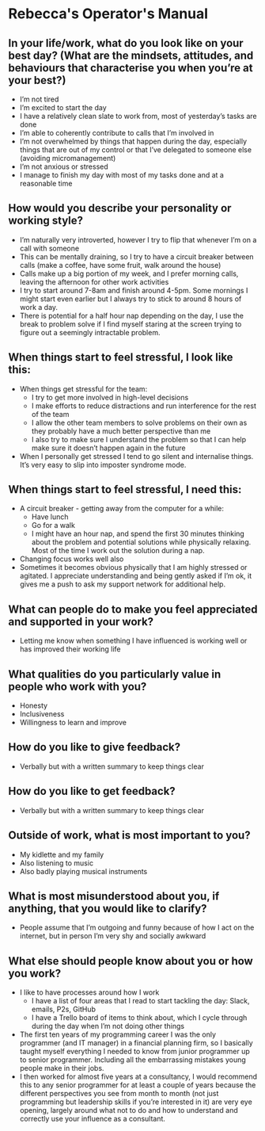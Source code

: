 # Rebecca's Operator's Manual


## In your life/work, what do you look like on your best day? (What are the mindsets, attitudes, and behaviours that characterise you when you’re at your best?)
- I’m not tired
- I’m excited to start the day
- I have a relatively clean slate to work from, most of yesterday’s tasks are done
- I’m able to coherently contribute to calls that I’m involved in
- I’m not overwhelmed by things that happen during the day, especially things that are out of my control or that I’ve delegated to someone else (avoiding micromanagement)
- I’m not anxious or stressed
- I manage to finish my day with most of my tasks done and at a reasonable time

## How would you describe your personality or working style?
- I’m naturally very introverted, however I try to flip that whenever I’m on a call with someone
- This can be mentally draining, so I try to have a circuit breaker between calls (make a coffee, have some fruit, walk around the house)
- Calls make up a big portion of my week, and I prefer morning calls, leaving the afternoon for other work activities
- I try to start around 7-8am and finish around 4-5pm. Some mornings I might start even earlier but I always try to stick to around 8 hours of work a day.
- There is potential for a half hour nap depending on the day, I use the break to problem solve if I find myself staring at the screen trying to figure out a seemingly intractable problem.

## When things start to feel stressful, I look like this:
- When things get stressful for the team:
  - I try to get more involved in high-level decisions
  - I make efforts to reduce distractions and run interference for the rest of the team
  - I allow the other team members to solve problems on their own as they probably have a much better perspective than me
  - I also try to make sure I understand the problem so that I can help make sure it doesn’t  happen again in the future
- When I personally get stressed I tend to go silent and internalise things. It’s very easy to slip into imposter syndrome mode.

## When things start to feel stressful, I need this:
- A circuit breaker - getting away from the computer for a while:
  - Have lunch
  - Go for a walk
  - I might have an hour nap, and spend the first 30 minutes thinking about the problem and potential solutions while physically relaxing. Most of the time I work out the solution during a nap.
- Changing focus works well also
- Sometimes it becomes obvious physically that I am highly stressed or agitated. I appreciate understanding and being gently asked if I’m ok, it gives me a push to ask my support network for additional help.

## What can people do to make you feel appreciated and supported in your work?
- Letting me know when something I have influenced is working well or has improved their working life

## What qualities do you particularly value in people who work with you?
- Honesty
- Inclusiveness
- Willingness to learn and improve

## How do you like to give feedback?
- Verbally but with a written summary to keep things clear

## How do you like to get feedback?
- Verbally but with a written summary to keep things clear

## Outside of work, what is most important to you?
- My kidlette and my family
- Also listening to music
- Also badly playing musical instruments

## What is most misunderstood about you, if anything, that you would like to clarify?
- People assume that I’m outgoing and funny because of how I act on the internet, but in person I’m very shy and socially awkward

## What else should people know about you or how you work?
- I like to have processes around how I work
  - I have a list of four areas that I read to start tackling the day: Slack, emails, P2s, GitHub
  - I have a Trello board of items to think about, which I cycle through during the day when I’m not doing other things
- The first ten years of my programming career I was the only programmer (and IT manager) in a financial planning firm, so I basically taught myself everything I needed to know from junior programmer up to senior programmer. Including all the embarrassing mistakes young people make in their jobs.
- I then worked for almost five years at a consultancy, I would recommend this to any senior programmer for at least a couple of years because the different perspectives you see from month to month (not just programming but leadership skills if you’re interested in it) are very eye opening, largely around what not to do and how to understand and correctly use your influence as a consultant.


